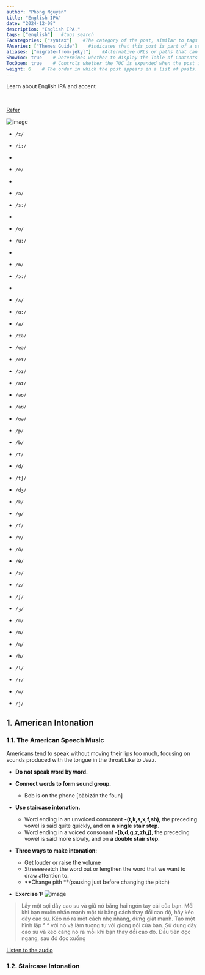 ```yaml
---
author: "Phong Nguyen"
title: "English IPA"
date: "2024-12-08"
description: "English IPA."
tags: ["english"]   #tags search
FAcategories: ["syntax"]    #The category of the post, similar to tags but usually for broader classification.
FAseries: ["Themes Guide"]    #indicates that this post is part of a series of related posts
aliases: ["migrate-from-jekyl"]    #Alternative URLs or paths that can be used to access this post, useful for redirects from old posts or similar content.
ShowToc: true    # Determines whether to display the Table of Contents (TOC) for the post.
TocOpen: true    # Controls whether the TOC is expanded when the post is loaded. 
weight: 6    # The order in which the post appears in a list of posts. Lower numbers make the post appear earlier.
---
```

Learn about English IPA and accent

<br>

[Refer](https://pronunciationstudio.com/english-ipa-chart/)

![image](/images/ipa_charts.png)<br>

-    `/ɪ/`
-    `/i:/`
-    
-    `/e/` 
-    
-    `/ə/` 
-    `/ɜ:/` 
-    
-    `/ʊ/` 
-    `/u:/` 
-    
-    `/ɒ/` 
-    `/ɔ:/` 
-    
-    `/ʌ/` 
-    `/ɑ:/` 
-    `/æ/` 

-    `/ɪə/` 
-    `/eə/` 
-    `/eɪ/` 
-    `/ɔɪ/` 
-    `/aɪ/` 
-    `/əʊ/` 
-    `/aʊ/` 
-    `/ʊə/` 

-    `/p/` 
-    `/b/` 
-    `/t/` 
-    `/d/` 
-    `/t∫/` 
-    `/dʒ/` 
-    `/k/` 
-    `/g/` 
-    `/f/` 
-    `/v/` 
-    `/ð/` 
-    `/θ/` 
-    `/s/` 
-    `/z/` 
-    `/∫/` 
-    `/ʒ/` 
-    `/m/` 
-    `/n/` 
-    `/ŋ/` 
-    `/h/` 
-    `/l/` 
-    `/r/` 
-    `/w/` 
-    `/j/` 


## 1. American Intonation

### 1.1. The American Speech Music
Americans tend to speak without moving their lips too much, focusing on sounds produced with the tongue in the throat.Like to Jazz.
- **Do not speak word by word.**
- **Connect words to form sound group.**
  -  Bob is on the phone  [bäbizän the foun]
- **Use staircase intonation.**
  - Word ending in an unvoiced consonant **-(t,k,s,x,f,sh)**, the preceding vowel is said quite quickly, and on **a single stair step**.
  - Word ending in a voiced consonant **-(b,d,g,z,zh,j)**, the preceding vowel is said more slowly, and on **a double stair step**.

- **Three ways to make intonation:**
  - Get louder or raise the volume
  - Streeeeeetch the word out or lengthen the word that we want to draw attention to.
  - **Change pith **(pausing just before 
changing the pitch)

- **Exercise 1:**
![image](/images/make_intonation.png)<br>

> Lấy một sợi dây cao su và giữ nó bằng hai ngón tay cái của bạn. Mỗi khi bạn muốn nhấn mạnh một từ bằng cách thay đổi cao độ, hãy kéo dây cao su. Kéo nó ra một cách nhẹ nhàng, đừng giật mạnh. Tạo một hình lặp ° ° với nó và làm tương tự với giọng nói của bạn. Sử dụng dây cao su và kéo căng nó ra mỗi khi bạn thay đổi cao độ. Đầu tiên đọc ngang, sau đó đọc xuống

[Listen to the audio](/audito/exercise_1.mp3)

### 1.2. Staircase Intonation
